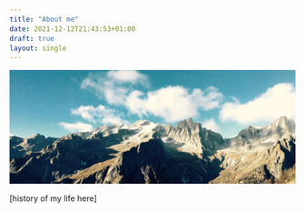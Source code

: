 ```yaml
---
title: "About me"
date: 2021-12-12T21:43:53+01:00
draft: true
layout: single
---
```


![My](/img/mountains.jpg)

[history of my life here]
